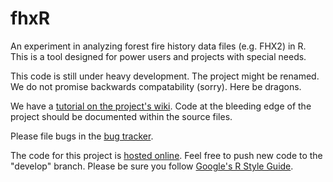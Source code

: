 fhxR
====

An experiment in analyzing forest fire history data files (e.g. FHX2) in R. This is a tool designed for power users and projects with special needs.

This code is still under heavy development. The project might be renamed. We do not promise backwards compatability (sorry). Here be dragons.

We have a [tutorial on the project's wiki](https://github.com/ltrr-arizona-edu/fhxR/wiki/fhxR-Tutorial). Code at the bleeding edge of the project should be documented within the source files.

Please file bugs in the [bug tracker](https://github.com/ltrr-arizona-edu/fhxR/issues).

The code for this project is [hosted online](https://github.com/ltrr-arizona-edu/fhxR). Feel free to push new code to the "develop" branch. Please be sure you follow [Google's R Style Guide](https://google-styleguide.googlecode.com/svn/trunk/Rguide.xml).
